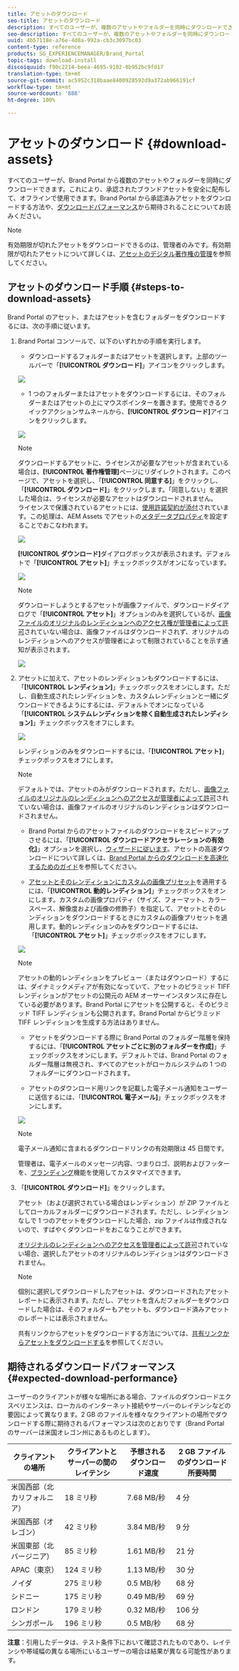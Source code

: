```yaml
---
title: アセットのダウンロード
seo-title: アセットのダウンロード
description: すべてのユーザーが、複数のアセットやフォルダーを同時にダウンロードできます。これにより、承認されたブランドアセットを安全に配布して、オフラインで使用できます。
seo-description: すべてのユーザーが、複数のアセットやフォルダーを同時にダウンロードできます。これにより、承認されたブランドアセットを安全に配布して、オフラインで使用できます。
uuid: 4b57118e-a76e-4d8a-992a-cb3c3097bc03
content-type: reference
products: SG_EXPERIENCEMANAGER/Brand_Portal
topic-tags: download-install
discoiquuid: f90c2214-beea-4695-9102-8b952bc9fd17
translation-type: tm+mt
source-git-commit: ac5952c318baae8400928592d9a372ab966191cf
workflow-type: tm+mt
source-wordcount: '888'
ht-degree: 100%

---
```



# アセットのダウンロード {#download-assets}

すべてのユーザーが、Brand Portal から複数のアセットやフォルダーを同時にダウンロードできます。これにより、承認されたブランドアセットを安全に配布して、オフラインで使用できます。Brand Portal から承認済みアセットをダウンロードする方法や、[ダウンロードパフォーマンス](../using/brand-portal-download-users.md#main-pars-header)から期待されることについてお読みください。

>[!NOTE]
>
>有効期限が切れたアセットをダウンロードできるのは、管理者のみです。有効期限が切れたアセットについて詳しくは、[アセットのデジタル著作権の管理](../using/manage-digital-rights-of-assets.md)を参照してください。


## アセットのダウンロード手順 {#steps-to-download-assets}

Brand Portal のアセット、またはアセットを含むフォルダーをダウンロードするには、次の手順に従います。

1. Brand Portal コンソールで、以下のいずれかの手順を実行します。

   * ダウンロードするフォルダーまたはアセットを選択します。上部のツールバーで「**[!UICONTROL ダウンロード]**」アイコンをクリックします。

   ![](assets/downloadassets-1.png)

   * 1 つのフォルダーまたはアセットをダウンロードするには、そのフォルダーまたはアセットの上にマウスポインターを置きます。使用できるクイックアクションサムネールから、**[!UICONTROL ダウンロード]**&#x200B;アイコンをクリックします。

   ![](assets/downloadsingleasset-1.png)

   >[!NOTE]
   >
   >ダウンロードするアセットに、ライセンスが必要なアセットが含まれている場合は、**[!UICONTROL 著作権管理]**&#x200B;ページにリダイレクトされます。このページで、アセットを選択し、「**[!UICONTROL 同意する]**」をクリックし、「**[!UICONTROL ダウンロード]**」をクリックします。「同意しない」を選択した場合は、ライセンスが必要なアセットはダウンロードされません。\
   >ライセンスで保護されているアセットには、[使用許諾契約が添付](https://helpx.adobe.com/jp/experience-manager/6-5/assets/using/drm.html#DigitalRightsManagementinAssets)されています。この処理は、AEM Assets でアセットの[メタデータプロパティ](https://helpx.adobe.com/jp/experience-manager/6-5/assets/using/drm.html#DigitalRightsManagementinAssets)を設定することでおこなわれます。

   ![](assets/licensed-asset-download-1.png)

   **[!UICONTROL ダウンロード]**&#x200B;ダイアログボックスが表示されます。デフォルトで「**[!UICONTROL アセット]**」チェックボックスがオンになっています。

   ![](assets/donload-assets-dialog-1.png)

   >[!NOTE]
   >
   >ダウンロードしようとするアセットが画像ファイルで、ダウンロードダイアログで「**[!UICONTROL アセット]**」オプションのみを選択しているが、[画像ファイルのオリジナルのレンディションへのアクセス権が管理者によって許可](../using/brand-portal-adding-users.md#main-pars-procedure-202029708)されていない場合は、画像ファイルはダウンロードされず、オリジナルのレンディションへのアクセスが管理者によって制限されていることを示す通知が表示されます。

   ![](assets/restrictaccess-note.png)

1. アセットに加えて、アセットのレンディションもダウンロードするには、「**[!UICONTROL レンディション]**」チェックボックスをオンにします。ただし、自動生成されたレンディションを、カスタムレンディションと一緒にダウンロードできるようにするには、デフォルトでオンになっている「**[!UICONTROL システムレンディションを除く自動生成されたレンディション]**」チェックボックスをオフにします。

   ![](assets/exclude-auto-renditions.png)

   レンディションのみをダウンロードするには、「**[!UICONTROL アセット]**」チェックボックスをオフにします。

   >[!NOTE]
   >
   >デフォルトでは、アセットのみがダウンロードされます。ただし、[画像ファイルのオリジナルのレンディションへのアクセスが管理者によって許可](../using/brand-portal-adding-users.md#main-pars-procedure-202029708)されていない場合は、画像ファイルのオリジナルのレンディションはダウンロードされません。

   * Brand Portal からのアセットファイルのダウンロードをスピードアップさせるには、「**[!UICONTROL ダウンロードアクセラレーションの有効化]**」オプションを選択し、[ウィザードに従います](../using/accelerated-download.md#main-pars-header-405749062)。アセットの高速ダウンロードについて詳しくは、[Brand Portal からのダウンロードを高速化するためのガイド](../using/accelerated-download.md)を参照してください。

   * [アセットとそのレンディションにカスタムの画像プリセット](../using/brand-portal-image-presets.md#applyimagepresetswhendownloadingimages)を適用するには、「**[!UICONTROL 動的レンディション]**」チェックボックスをオンにします。カスタムの画像プロパティ（サイズ、フォーマット、カラースペース、解像度および画像の修飾子）を指定して、アセットとそのレンディションをダウンロードするときにカスタムの画像プリセットを適用します。動的レンディションのみをダウンロードするには、「**[!UICONTROL アセット]**」チェックボックスをオフにします。

   ![](assets/dynamic-renditions.png)

   >[!NOTE]
   >
   >アセットの動的レンディションをプレビュー（またはダウンロード）するには、ダイナミックメディアが有効になっていて、アセットのピラミッド TIFF レンディションがアセットの公開元の AEM オーサーインスタンスに存在している必要があります。Brand Portal にアセットを公開すると、そのピラミッド TIFF レンディションも公開されます。Brand Portal からピラミッド TIFF レンディションを生成する方法はありません。

   * アセットをダウンロードする際に Brand Portal のフォルダー階層を保持するには、「**[!UICONTROL アセットごとに別のフォルダーを作成]**」チェックボックスをオンにします。デフォルトでは、Brand Portal のフォルダー階層は無視され、すべてのアセットがローカルシステムの 1 つのフォルダーにダウンロードされます。

   * アセットのダウンロード用リンクを記載した電子メール通知をユーザーに送信するには、「**[!UICONTROL 電子メール]**」チェックボックスをオンにします。

   ![](assets/download-link.png)

   >[!NOTE]
   >
   >電子メール通知に含まれるダウンロードリンクの有効期限は 45 日間です。
   >
   >管理者は、電子メールのメッセージ内容、つまりロゴ、説明およびフッターを、[ブランディング](../using/brand-portal-branding.md)機能を使用してカスタマイズできます。

1. 「**[!UICONTROL ダウンロード]**」をクリックします。

   アセット（および選択されている場合はレンディション）が ZIP ファイルとしてローカルフォルダーにダウンロードされます。ただし、レンディションなしで 1 つのアセットをダウンロードした場合、zip ファイルは作成されないので、すばやくダウンロードをおこなうことができます。

   [オリジナルのレンディションへのアクセスを管理者によって許可](../using/brand-portal-adding-users.md#main-pars-procedure-202029708)されていない場合、選択したアセットのオリジナルのレンディションはダウンロードされません。

   >[!NOTE]
   >
   >個別に選択してダウンロードしたアセットは、ダウンロードされたアセットレポートに表示されます。ただし、アセットを含んだフォルダーをダウンロードした場合は、そのフォルダーもアセットも、ダウンロード済みアセットのレポートには表示されません。

   共有リンクからアセットをダウンロードする方法については、[共有リンクからアセットをダウンロードする](../using/brand-portal-link-share.md#main-pars-header-1703469193)を参照してください。

## 期待されるダウンロードパフォーマンス {#expected-download-performance}

ユーザーのクライアントが様々な場所にある場合、ファイルのダウンロードエクスペリエンスは、ローカルのインターネット接続やサーバーのレイテンシなどの要因によって異なります。2 GB のファイルを様々なクライアントの場所でダウンロードする際に期待されるパフォーマンスは次のとおりです（Brand Portal のサーバーは米国オレゴン州にあるものとします）。

| クライアントの場所 | クライアントとサーバーの間のレイテンシ | 予想されるダウンロード速度 | 2 GB ファイルのダウンロード所要時間 |
|-------------------------|-----------------------------------|-------------------------|------------------------------------|
| 米国西部（北カリフォルニア） | 18 ミリ秒 | 7.68 MB/秒 | 4 分 |
| 米国西部（オレゴン） | 42 ミリ秒 | 3.84 MB/秒 | 9 分 |
| 米国東部（北バージニア） | 85 ミリ秒 | 1.61 MB/秒 | 21 分 |
| APAC（東京） | 124 ミリ秒 | 1.13 MB/秒 | 30 分 |
| ノイダ | 275 ミリ秒 | 0.5 MB/秒 | 68 分 |
| シドニー | 175 ミリ秒 | 0.49 MB/秒 | 69 分 |
| ロンドン | 179 ミリ秒 | 0.32 MB/秒 | 106 分 |
| シンガポール | 196 ミリ秒 | 0.5 MB/秒 | 68 分 |

**注意**：引用したデータは、テスト条件下において確認されたものであり、レイテンシや帯域幅の異なる場所にいるユーザーの場合は結果が異なる可能性があります。
